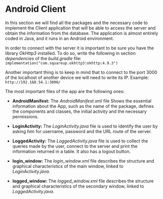 # Android Client

In this section we will find all the packages and the necessary code to implement the Client application that will be able to access the server and obtain the information from the database. The application is almost entirely coded in Java, and it runs in an Android environment.

In order to connect with the server it is important to be sure you have the library _OkHttp3_ installed. To do so, write the following in section _dependencies_ of the _build.gradle_ file: `implementation("com.squareup.okhttp3:okhttp:4.9.3")`

Another important thing is to keep in mind that to connect to the port 3000 of the localhost of another device we will need to write its IP. Example: `http://192.168.54.1:3000/`

The most important files of the app are the following ones:

- **AndroidManifest:** The _AndroidManifest.xml_ file Shows the essential information about the App, such as the name of the package, defines the components and classes, the initial activity and the necessary permissions.

- **LoginActivity:** The _LoginActivity.java_ file is used to identify the user by asking him for username, password and the URL route of the server. 

- **LoggedActivity:** The _LoggedActivity.java_ file is used to collect the queries made by the user, connect to the server and print the information returned in a table. It also has a logout button.

- **login_window:** The _login_window.xml_ file describes the structure and graphical characteristics of the main window, linked to _LoginActivity.java_.

- **logged_window:** The _logged_window.xml_ file describes the structure and graphical characteristics of the secondary window, linked to _LoggedActivity.java_. 
